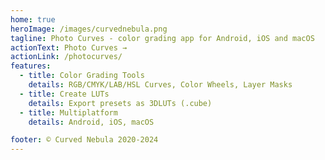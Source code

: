 ```yaml
---
home: true
heroImage: /images/curvednebula.png
tagline: Photo Curves - color grading app for Android, iOS and macOS
actionText: Photo Curves →
actionLink: /photocurves/
features:
  - title: Color Grading Tools
    details: RGB/CMYK/LAB/HSL Curves, Color Wheels, Layer Masks
  - title: Create LUTs
    details: Export presets as 3DLUTs (.cube)
  - title: Multiplatform
    details: Android, iOS, macOS

footer: © Curved Nebula 2020-2024
---
```

